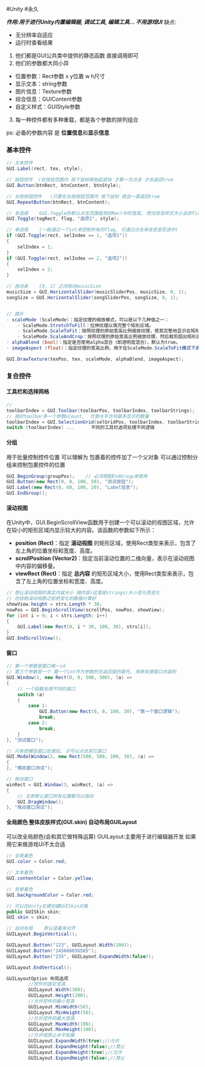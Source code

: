 #Unity #永久 

***作用:用于进行Unity内置编辑器, 调试工具, 编辑工具...    不用游戏UI***
缺点: 
- 无分辨率自适应
- 运行时查看结果

1. 他们都是GUI公共类中提供的静态函数 直接调用即可
2. 他们的参数都大同小异
  - 位置参数：Rect参数 x y位置 w h尺寸
  - 显示文本：string参数
  - 图片信息：Texture参数
  - 综合信息：GUIContent参数
  - 自定义样式：GUIStyle参数
3. 每一种控件都有多种重载，都是各个参数的排列组合

ps: 必备的参数内容 是 **位置信息**和**显示信息**

### 基本控件
```csharp
// 文本控件  
GUI.Label(rect, tex, style);

// 按钮控件  (在按钮范围内 按下鼠标再抬起鼠标 才算一次点击 才会返回true
GUI.Button(btnRect, btnContent, btnStyle);

// 长按按钮控件   (只要在长按按钮范围内 按下鼠标 就会一直返回true
GUI.RepeatButton(btnRect, btnContent);

// 多选框    GUI.Toggle的默认点击范围是用的Rect中的宽高, 想光改变样式大小去改fixed widith
GUI.Toggle(togRect, flag, "选项1", style);

// 单选框    (一般通过一个int来控制所有的flag, 可通过点击来改变是否选中)
if (GUI.Toggle(rect, selIndex == 1, "选项1"))
{
	selIndex = 1;
}
if (GUI.Toggle(rect, selIndex == 2, "选项2"))
{
	selIndex = 2;
}

// 拖动条    [0, 1] 之间拖动musicSize
musicSize = GUI.HorizontalSlider(musicSliderPos, musicSize, 0, 1);
songSize = GUI.HorizontalSlider(songSliderPos, songSize, 0, 1);


// 图片
- scaleMode (ScaleMode)：指定纹理的缩放模式，可以是以下几种值之一：
    - ScaleMode.StretchToFill：拉伸纹理以填充整个矩形区域。
    - ScaleMode.ScaleToFit：按照纹理的原始宽高比例缩放纹理，使其完整地显示在矩形区域内。
    - ScaleMode.ScaleAndCrop：按照纹理的原始宽高比例缩放纹理，然后裁剪超出矩形区域的部分。
- alphaBlend (bool)：指定是否使用alpha混合（即透明度混合），默认为true。
- imageAspect (float)：指定纹理的宽高比例，用于在ScaleMode.ScaleToFit模式下调整纹理的显示。

GUI.DrawTexture(texPos, tex, scaleMode, alphaBlend, imageAspect);
```


### 复合控件
#### 工具栏和选择网格
```csharp
// 
toolbarIndex = GUI.Toolbar(toolbarPos, toolbarIndex, toolbarStrings);
// 相对toolbar多一个参数xCount,  代表水平方向最多显示的数量
toolbarIndex = GUI.SelectionGrid(selGridPos, toolbarIndex, toolbarStrings, 2);
switch (toolbarIndex) ...      不同的工具栏选项处理不同逻辑 
```

#### 分组
用于批量控制控件位置 
可以理解为 包裹着的控件加了一个父对象 
可以通过控制分组来控制包裹控件的位置
```csharp
GUI.BeginGroup(groupPos);    // 必须搭配EndGroup来使用
GUI.Button(new Rect(0, 0, 100, 50), "测试按钮");
GUI.Label(new Rect(0, 60, 100, 20), "Label信息");
GUI.EndGroup();
```

#### 滚动视图
在Unity中，GUI.BeginScrollView函数用于创建一个可以滚动的视图区域，允许在较小的矩形区域内显示较大的内容。该函数的参数如下所示：

- **position (Rect)**：指定  **滚动视图**  的矩形区域，使用Rect类型来表示，包含了左上角的位置坐标和宽度、高度。
- **scrollPosition (Vector2)**：指定当前滚动位置的二维向量，表示在滚动视图中内容的偏移量。
- **viewRect (Rect)**：指定  **总内容**  的矩形区域大小，使用Rect类型来表示，包含了左上角的位置坐标和宽度、高度。
```csharp
// 想让滚动视图的真实内容大小 随内容(这里是strings)大小变化而变化
// 在绘制滚动视图之前把变化的数据计算好
showView.height = strs.Length * 30;
nowPos = GUI.BeginScrollView(scrollPos, nowPos, showView);
for (int i = 0; i < strs.Length; i++)
{ 
    GUI.Label(new Rect(0, i * 30, 100, 30), strs[i]);
}
GUI.EndScrollView();
```

#### 窗口
```csharp
// 第一个参数是窗口唯一id
// 第三个参数是一个 要一个int作为参数的无返回值的委托, 用来处理窗口内容的
GUI.Window(1, new Rect(0, 0, 500, 500), (a) =>
{
    // 一个函数处理不同的窗口
    switch (a)
    {
        case 1:
            GUI.Button(new Rect(0, 0, 100, 30), "第一个窗口逻辑");
            break;
        case 2:
            break;
    }
}, "测试窗口");

// 只有把模态窗口处理后, 才可以点击其它窗口
GUI.ModalWindow(2, new Rect(500, 500, 100, 30), (a) =>
{
}, "模态窗口测试");

// 拖动窗口
winRect = GUI.Window(3, winRect, (a) =>
{
    // 无参默认窗口所有位置都可以拖动
    GUI.DragWindow();
}, "拖动窗口测试");
```


#### 全局颜色 整体皮肤样式(GUI.skin) 自动布局GUILayout
可以改全局颜色(会和其它做特殊运算) 
GUILayout:主要用于进行编辑器开发 如果用它来做游戏UI不太合适

```csharp
// 全局着色
GUI.color = Color.red;

// 文本着色
GUI.contentColor = Color.yellow;

// 背景着色
GUI.backgroundColor = Color.red;

// 可以在Unity右键创建GUISkin对象
public GUISkin skin;
GUI.skin = skin;

// 自动布局    默认竖着来对齐
GUILayout.BeginVertical();

GUILayout.Button("123", GUILayout.Width(200));
GUILayout.Button("245666656565");
GUILayout.Button("235", GUILayout.ExpandWidth(false));

GUILayout.EndVertical();

GUILayoutOption 布局选项
        //控件的固定宽高
        GUILayout.Width(300);
        GUILayout.Height(200);
        //允许控件的最小宽高
        GUILayout.MinWidth(50);
        GUILayout.MinHeight(50);
        //允许控件的最大宽高
        GUILayout.MaxWidth(100);
        GUILayout.MaxHeight(100);
        //允许或禁止水平拓展
        GUILayout.ExpandWidth(true);//允许
        GUILayout.ExpandHeight(false);//禁止
        GUILayout.ExpandHeight(true);//允许
        GUILayout.ExpandHeight(false);//禁止
```










